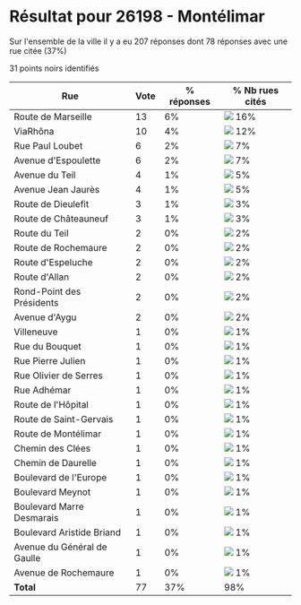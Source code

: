 # Résultat pour 26198 - Montélimar

Sur l'ensemble de la ville il y a eu 207 réponses dont 78 réponses avec une rue citée (37%)

31 points noirs identifiés

| Rue | Vote | % réponses | % Nb rues cités|
|-----|------|------------|----------------|
| Route de Marseille | 13 | 6% | <img src="../../img/bar_16.gif" />&nbsp;16%|
| ViaRhôna | 10 | 4% | <img src="../../img/bar_12.gif" />&nbsp;12%|
| Rue Paul Loubet | 6 | 2% | <img src="../../img/bar_7.gif" />&nbsp;7%|
| Avenue d'Espoulette | 6 | 2% | <img src="../../img/bar_7.gif" />&nbsp;7%|
| Avenue du Teil | 4 | 1% | <img src="../../img/bar_5.gif" />&nbsp;5%|
| Avenue Jean Jaurès | 4 | 1% | <img src="../../img/bar_5.gif" />&nbsp;5%|
| Route de Dieulefit | 3 | 1% | <img src="../../img/bar_3.gif" />&nbsp;3%|
| Route de Châteauneuf | 3 | 1% | <img src="../../img/bar_3.gif" />&nbsp;3%|
| Route du Teil | 2 | 0% | <img src="../../img/bar_2.gif" />&nbsp;2%|
| Route de Rochemaure | 2 | 0% | <img src="../../img/bar_2.gif" />&nbsp;2%|
| Route d'Espeluche | 2 | 0% | <img src="../../img/bar_2.gif" />&nbsp;2%|
| Route d'Allan | 2 | 0% | <img src="../../img/bar_2.gif" />&nbsp;2%|
| Rond-Point des Présidents | 2 | 0% | <img src="../../img/bar_2.gif" />&nbsp;2%|
| Avenue d'Aygu | 2 | 0% | <img src="../../img/bar_2.gif" />&nbsp;2%|
| Villeneuve | 1 | 0% | <img src="../../img/bar_1.gif" />&nbsp;1%|
| Rue du Bouquet | 1 | 0% | <img src="../../img/bar_1.gif" />&nbsp;1%|
| Rue Pierre Julien | 1 | 0% | <img src="../../img/bar_1.gif" />&nbsp;1%|
| Rue Olivier de Serres | 1 | 0% | <img src="../../img/bar_1.gif" />&nbsp;1%|
| Rue Adhémar | 1 | 0% | <img src="../../img/bar_1.gif" />&nbsp;1%|
| Route de l'Hôpital | 1 | 0% | <img src="../../img/bar_1.gif" />&nbsp;1%|
| Route de Saint-Gervais | 1 | 0% | <img src="../../img/bar_1.gif" />&nbsp;1%|
| Route de Montélimar | 1 | 0% | <img src="../../img/bar_1.gif" />&nbsp;1%|
| Chemin des Clées | 1 | 0% | <img src="../../img/bar_1.gif" />&nbsp;1%|
| Chemin de Daurelle | 1 | 0% | <img src="../../img/bar_1.gif" />&nbsp;1%|
| Boulevard de l'Europe | 1 | 0% | <img src="../../img/bar_1.gif" />&nbsp;1%|
| Boulevard Meynot | 1 | 0% | <img src="../../img/bar_1.gif" />&nbsp;1%|
| Boulevard Marre Desmarais | 1 | 0% | <img src="../../img/bar_1.gif" />&nbsp;1%|
| Boulevard Aristide Briand | 1 | 0% | <img src="../../img/bar_1.gif" />&nbsp;1%|
| Avenue du Général de Gaulle | 1 | 0% | <img src="../../img/bar_1.gif" />&nbsp;1%|
| Avenue de Rochemaure | 1 | 0% | <img src="../../img/bar_1.gif" />&nbsp;1%|
| **Total** | 77 | 37% | 98%|
